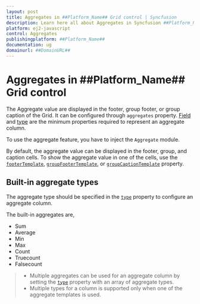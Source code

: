```yaml
---
layout: post
title: Aggregates in ##Platform_Name## Grid control | Syncfusion
description: Learn here all about Aggregates in Syncfusion ##Platform_Name## Grid control of Syncfusion Essential JS 2 and more.
platform: ej2-javascript
control: Aggregates 
publishingplatform: ##Platform_Name##
documentation: ug
domainurl: ##DomainURL##
---
```


# Aggregates in ##Platform_Name## Grid control

 The Aggregate value are displayed in the footer, group footer, or group caption of the Grid. It can be configured through `aggregates` property.
[Field](../../api/grid/aggregateColumn/#field) and [type](../../api/grid/aggregateColumn/#type) are the minimum properties required to represent an aggregate column.

To use the aggregate feature, you have to inject the `Aggregate` module.

By default, the aggregate value can be displayed in the footer, group, and caption cells. To show the aggregate value in one of the cells, use the [`footerTemplate`](../../api/grid/aggregateColumn/#footertemplate), [`groupFooterTemplate`](../../api/grid/aggregateColumn#groupfootertemplate), or [`groupCaptionTemplate`](../../api/grid/aggregateColumn/#groupcaptiontemplate) property.

## Built-in aggregate types

The aggregate type should be specified in the [`type`](../../api/grid/aggregateColumn/#type) property to configure an aggregate column.

The built-in aggregates are,
* Sum
* Average
* Min
* Max
* Count
* Truecount
* Falsecount

> * Multiple aggregates can be used for an aggregate column by setting the [`type`](../../api/grid/aggregateColumn/#type) property
with an array of aggregate types.
> * Multiple types for a column is supported only when one of the aggregate templates is used.